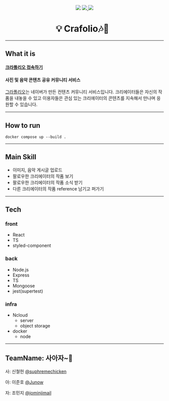 
<p align="center">
        <img src="https://img.shields.io/badge/github-GIVEME--STAR-red" >
        <a href="https://github.com/connect-foundation/2019-18/issues?q=is%3Aissue+is%3Aopen+sort%3Aupdated-desc">
        <img src="https://img.shields.io/github/issues/connect-foundation/2019-18"/>
        </a>
        <a href="https://github.com/connect-foundation/2019-18/wiki">
        <img src="https://img.shields.io/badge/documentation-yes-brightgreen"/>
        </a>
</p>

<h1 align="center">💡 Crafolio🎶🎨 &nbsp</h1>


------

## What it is
#### [크라폴리오 접속하기](http://101.101.163.55/home)


#### 사진 및 음악 콘텐츠 공유 커뮤니티 서비스

[그라폴리오](https://grafolio.naver.com/works/list.grfl)는  네이버가 만든 컨텐츠 커뮤니티 서비스입니다.
크리에이터들은 자신의 작품을 내놓을 수 있고 이용자들은 관심 있는 크리에이터의 콘텐츠를 지속해서 만나며 응원할 수 있습니다.

------

## How to run

```shell
docker compose up --build .
```

------

## Main Skill

- 이미지, 음악 게시글 업로드
- 팔로우한 크리에이터의 작품 보기
- 팔로우한 크리에이터의 작품 소식 받기
- 다른 크리에이터의 작품 reference 남기고 퍼가기

------

## Tech

### front

- React
- TS
- styled-component

### back

- Node.js
- Express 
- TS
- Mongoose
- jest(supertest)

### infra

- Ncloud
  - server
  - object storage
- docker
  - node

------

## TeamName: 사아자~🦁 

사: 신철헌 [@suphremechicken](https://github.com/suphremechicken)

아: 이준호 [@Junow](https://github.com/Junow)

자: 조민지 [@jominjimail](https://github.com/jominjimail)
